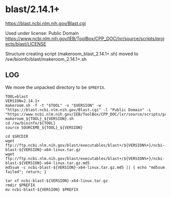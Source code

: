 blast/2.14.1+
=============

<https://blast.ncbi.nlm.nih.gov/Blast.cgi>

Used under license:
Public Domain
<https://www.ncbi.nlm.nih.gov/IEB/ToolBox/CPP_DOC/lxr/source/scripts/projects/blast/LICENSE>

Structure creating script (makeroom_blast_2.14.1+.sh) moved to /sw/bioinfo/blast/makeroom_2.14.1+.sh

LOG
---

We move the unpacked directory to be `$PREFIX`.

    TOOL=blast
    VERSION=2.14.1+
    makeroom.sh -f -t "$TOOL" -v "$VERSION" -w "https://blast.ncbi.nlm.nih.gov/Blast.cgi" -l "Public Domain" -L "https://www.ncbi.nlm.nih.gov/IEB/ToolBox/CPP_DOC/lxr/source/scripts/projects/blast/LICENSE"
    makeroom_${TOOL}_${VERSION}.sh
    cd /sw/bioinfo/${TOOL}
    source SOURCEME_${TOOL}_${VERSION}

    cd $SRCDIR
    wget ftp://ftp.ncbi.nlm.nih.gov/blast/executables/blast+/${VERSION%+}/ncbi-blast-${VERSION}-x64-linux.tar.gz
    wget ftp://ftp.ncbi.nlm.nih.gov/blast/executables/blast+/${VERSION%+}/ncbi-blast-${VERSION}-x64-linux.tar.gz.md5
    md5sum -c ncbi-blast-${VERSION}-x64-linux.tar.gz.md5 || { echo "md5sum failed"; return; }

    tar xf ncbi-blast-${VERSION}-x64-linux.tar.gz
    rmdir $PREFIX
    mv ncbi-blast-${VERSION} $PREFIX


